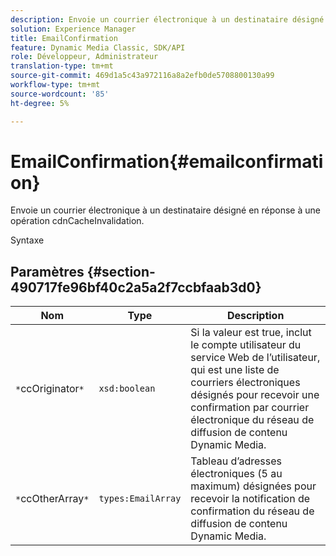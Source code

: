 ```yaml
---
description: Envoie un courrier électronique à un destinataire désigné en réponse à une opération cdnCacheInvalidation.
solution: Experience Manager
title: EmailConfirmation
feature: Dynamic Media Classic, SDK/API
role: Développeur, Administrateur
translation-type: tm+mt
source-git-commit: 469d1a5c43a972116a8a2efb0de5708800130a99
workflow-type: tm+mt
source-wordcount: '85'
ht-degree: 5%

---
```



# EmailConfirmation{#emailconfirmation}

Envoie un courrier électronique à un destinataire désigné en réponse à une opération cdnCacheInvalidation.

Syntaxe

## Paramètres {#section-490717fe96bf40c2a5a2f7ccbfaab3d0}

| Nom | Type | Description |
|---|---|---|
| `*`ccOriginator`*` | `xsd:boolean` | Si la valeur est true, inclut le compte utilisateur du service Web de l’utilisateur, qui est une liste de courriers électroniques désignés pour recevoir une confirmation par courrier électronique du réseau de diffusion de contenu Dynamic Media. |
| `*`ccOtherArray`*` | `types:EmailArray` | Tableau d’adresses électroniques (5 au maximum) désignées pour recevoir la notification de confirmation du réseau de diffusion de contenu Dynamic Media. |


